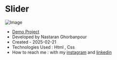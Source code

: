 # Slider

![Image](https://github.com/user-attachments/assets/7395156e-5cf3-48cb-8d13-bd31e6eb337e)
 
- [Demo Project](https://nastaranghorbanpour.github.io/personal-portfolio/)
- Developed by Nastaran Ghorbanpour
- Created - 2025-02-21
- Technologies Used : Html , Css 
- How to reach me : with my 
[instagram](https://www.instagram.com/nestacode.lab/) and 
[linkedin](https://www.linkedin.com/in/nastaran-ghorbanpour-027a7b349/)
